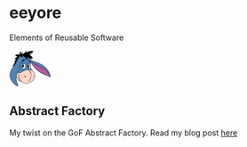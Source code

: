 # eeyore
Elements of Reusable Software

<img src="https://github.com/mvpete/eeyore/blob/main/eeyore-head.png" width="75" height="65">

## Abstract Factory
My twist on the GoF Abstract Factory. Read my blog post [here](http://404)
